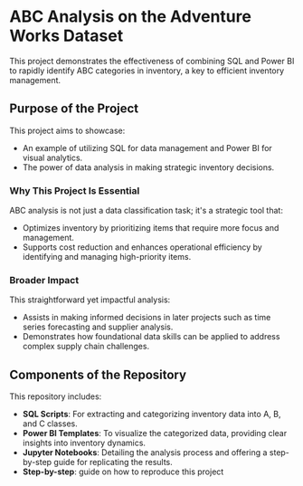 # ABC Analysis on the Adventure Works Dataset

This project demonstrates the effectiveness of combining SQL and Power BI to rapidly identify ABC categories in inventory, a key to efficient inventory management.

## Purpose of the Project

This project aims to showcase:
- An example of  utilizing SQL for data management and Power BI for  visual analytics.
- The power of data analysis in making strategic inventory decisions.

### Why This Project Is Essential

ABC analysis is not just a data classification task; it's a strategic tool that:
- Optimizes inventory by prioritizing items that require more focus and management.
- Supports cost reduction and enhances operational efficiency by identifying and managing high-priority items.

### Broader Impact

This straightforward yet impactful analysis:
- Assists in making informed decisions in later projects such as time series forecasting and supplier analysis.
- Demonstrates how foundational data skills can be applied to address complex supply chain challenges.

## Components of the Repository

This repository includes:
- **SQL Scripts**: For extracting and categorizing inventory data into A, B, and C classes.
- **Power BI Templates**: To visualize the categorized data, providing clear insights into inventory dynamics.
- **Jupyter Notebooks**: Detailing the analysis process and offering a step-by-step guide for replicating the results.
- **Step-by-step**: guide on how to reproduce this project



